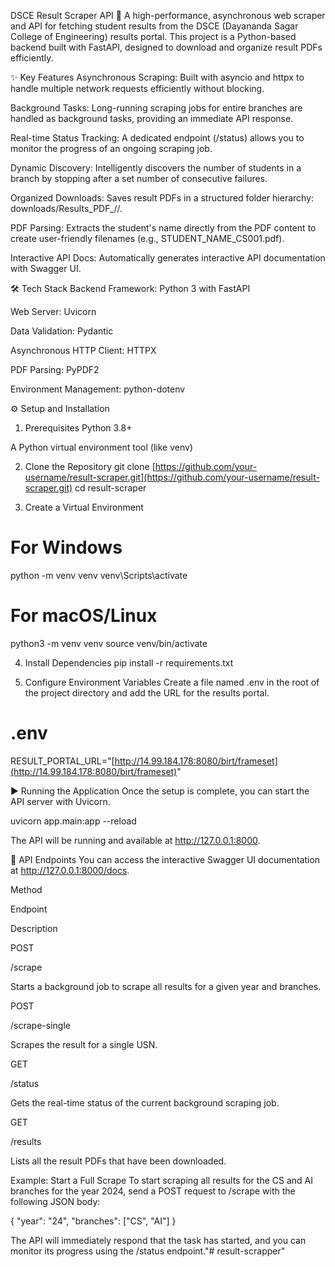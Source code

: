  
DSCE Result Scraper API 🚀
A high-performance, asynchronous web scraper and API for fetching student results from the DSCE (Dayananda Sagar College of Engineering) results portal. This project is a Python-based backend built with FastAPI, designed to download and organize result PDFs efficiently.

✨ Key Features
Asynchronous Scraping: Built with asyncio and httpx to handle multiple network requests efficiently without blocking.

Background Tasks: Long-running scraping jobs for entire branches are handled as background tasks, providing an immediate API response.

Real-time Status Tracking: A dedicated endpoint (/status) allows you to monitor the progress of an ongoing scraping job.

Dynamic Discovery: Intelligently discovers the number of students in a branch by stopping after a set number of consecutive failures.

Organized Downloads: Saves result PDFs in a structured folder hierarchy: downloads/Results_PDF_<YEAR>/<BRANCH>/.

PDF Parsing: Extracts the student's name directly from the PDF content to create user-friendly filenames (e.g., STUDENT_NAME_CS001.pdf).

Interactive API Docs: Automatically generates interactive API documentation with Swagger UI.

🛠️ Tech Stack
Backend Framework: Python 3 with FastAPI

Web Server: Uvicorn

Data Validation: Pydantic

Asynchronous HTTP Client: HTTPX

PDF Parsing: PyPDF2

Environment Management: python-dotenv

⚙️ Setup and Installation
1. Prerequisites
Python 3.8+

A Python virtual environment tool (like venv)

2. Clone the Repository
git clone [https://github.com/your-username/result-scraper.git](https://github.com/your-username/result-scraper.git)
cd result-scraper

3. Create a Virtual Environment
# For Windows
python -m venv venv
venv\Scripts\activate

# For macOS/Linux
python3 -m venv venv
source venv/bin/activate

4. Install Dependencies
pip install -r requirements.txt

5. Configure Environment Variables
Create a file named .env in the root of the project directory and add the URL for the results portal.

# .env
RESULT_PORTAL_URL="[http://14.99.184.178:8080/birt/frameset](http://14.99.184.178:8080/birt/frameset)"

▶️ Running the Application
Once the setup is complete, you can start the API server with Uvicorn.

uvicorn app.main:app --reload

The API will be running and available at http://127.0.0.1:8000.

📖 API Endpoints
You can access the interactive Swagger UI documentation at http://127.0.0.1:8000/docs.

Method

Endpoint

Description

POST

/scrape

Starts a background job to scrape all results for a given year and branches.

POST

/scrape-single

Scrapes the result for a single USN.

GET

/status

Gets the real-time status of the current background scraping job.

GET

/results

Lists all the result PDFs that have been downloaded.

Example: Start a Full Scrape
To start scraping all results for the CS and AI branches for the year 2024, send a POST request to /scrape with the following JSON body:

{
  "year": "24",
  "branches": ["CS", "AI"]
}

The API will immediately respond that the task has started, and you can monitor its progress using the /status endpoint."# result-scrapper" 
